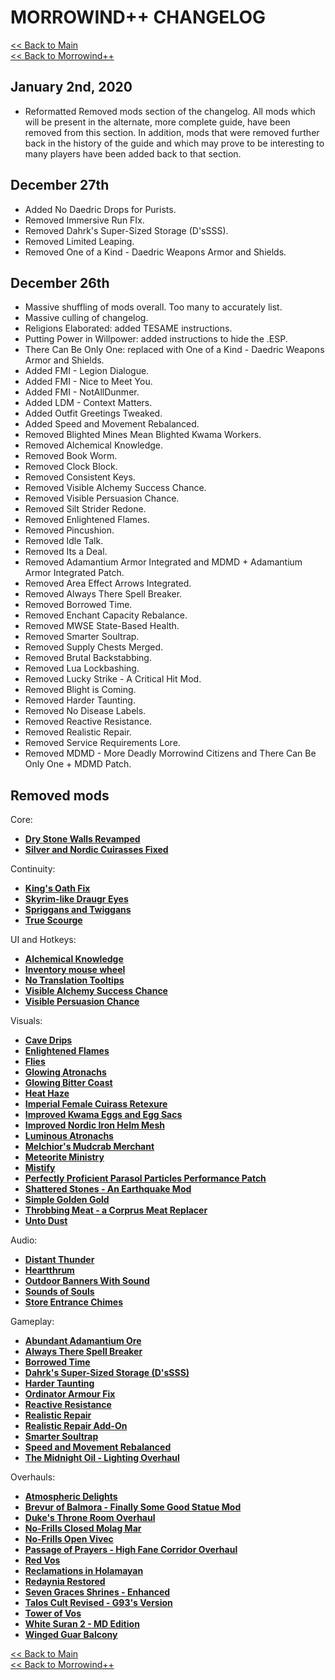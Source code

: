 # MORROWIND++ CHANGELOG

[<< Back to Main](https://github.com/Sigourn/morrowind-improved/blob/master/readme.md#morrowind)  
[<< Back to Morrowind++](https://github.com/Sigourn/morrowind-improved/blob/master/mw++.md#morrowind)

## January 2nd, 2020

- Reformatted Removed mods section of the changelog. All mods which will be present in the alternate, more complete guide, have been removed from this section. In addition, mods that were removed further back in the history of the guide and which may prove to be interesting to many players have been added back to that section.

## December 27th

- Added No Daedric Drops for Purists.
- Removed Immersive Run FIx.
- Removed Dahrk's Super-Sized Storage (D'sSSS).
- Removed Limited Leaping.
- Removed One of a Kind - Daedric Weapons Armor and Shields.

## December 26th

- Massive shuffling of mods overall. Too many to accurately list.
- Massive culling of changelog.
- Religions Elaborated: added TESAME instructions.
- Putting Power in Willpower: added instructions to hide the .ESP.
- There Can Be Only One: replaced with One of a Kind - Daedric Weapons Armor and Shields.
- Added FMI - Legion Dialogue.
- Added FMI - Nice to Meet You.
- Added FMI - NotAllDunmer.
- Added LDM - Context Matters.
- Added Outfit Greetings Tweaked.
- Added Speed and Movement Rebalanced.
- Removed Blighted Mines Mean Blighted Kwama Workers.
- Removed Alchemical Knowledge.
- Removed Book Worm.
- Removed Clock Block.
- Removed Consistent Keys.
- Removed Visible Alchemy Success Chance.
- Removed Visible Persuasion Chance.
- Removed Silt Strider Redone.
- Removed Enlightened Flames.
- Removed Pincushion.
- Removed Idle Talk.
- Removed Its a Deal.
- Removed Adamantium Armor Integrated and MDMD + Adamantium Armor Integrated Patch.
- Removed Area Effect Arrows Integrated.
- Removed Always There Spell Breaker.
- Removed Borrowed Time.
- Removed Enchant Capacity Rebalance.
- Removed MWSE State-Based Health.
- Removed Smarter Soultrap.
- Removed Supply Chests Merged.
- Removed Brutal Backstabbing.
- Removed Lua Lockbashing.
- Removed Lucky Strike - A Critical Hit Mod.
- Removed Blight is Coming.
- Removed Harder Taunting.
- Removed No Disease Labels.
- Removed Reactive Resistance.
- Removed Realistic Repair.
- Removed Service Requirements Lore.
- Removed MDMD - More Deadly Morrowind Citizens and There Can Be Only One + MDMD Patch.

## Removed mods

Core:

- [**Dry Stone Walls Revamped**](https://www.nexusmods.com/morrowind/mods/49069)
- [**Silver and Nordic Cuirasses Fixed**](https://www.nexusmods.com/morrowind/mods/48646?)

Continuity:

- [**King's Oath Fix**](https://www.nexusmods.com/morrowind/mods/43284)
- [**Skyrim-like Draugr Eyes**](https://www.nexusmods.com/morrowind/mods/43277)
- [**Spriggans and Twiggans**](https://www.nexusmods.com/morrowind/mods/43350)
- [**True Scourge**](https://www.nexusmods.com/morrowind/mods/43294)

UI and Hotkeys:

- [**Alchemical Knowledge**](https://www.nexusmods.com/morrowind/mods/49036?)
- [**Inventory mouse wheel**](https://www.nexusmods.com/morrowind/mods/46847)
- [**No Translation Tooltips**](https://www.nexusmods.com/morrowind/mods/48540?)
- [**Visible Alchemy Success Chance**](https://www.nexusmods.com/morrowind/mods/48608)
- [**Visible Persuasion Chance**](https://www.nexusmods.com/morrowind/mods/48634)

Visuals:

- [**Cave Drips**](https://www.nexusmods.com/morrowind/mods/43488)
- [**Enlightened Flames**](https://www.nexusmods.com/morrowind/mods/48816/)
- [**Flies**](https://www.nexusmods.com/morrowind/mods/43481)
- [**Glowing Atronachs**](https://www.nexusmods.com/morrowind/mods/46473?)
- [**Glowing Bitter Coast**](https://www.nexusmods.com/morrowind/mods/47946)
- [**Heat Haze**](https://www.nexusmods.com/morrowind/mods/48973)
- [**Imperial Female Cuirass Retexure**](https://www.nexusmods.com/morrowind/mods/47781?)
- [**Improved Kwama Eggs and Egg Sacs**](https://www.nexusmods.com/morrowind/mods/43555)
- [**Improved Nordic Iron Helm Mesh**](https://www.nexusmods.com/morrowind/mods/43816/)
- [**Luminous Atronachs**](https://www.nexusmods.com/morrowind/mods/42613)
- [**Melchior's Mudcrab Merchant**](https://download.fliggerty.com/download-132-724)
- [**Meteorite Ministry**](https://www.nexusmods.com/morrowind/mods/45506)
- [**Mistify**](https://www.nexusmods.com/morrowind/mods/48112)
- [**Perfectly Proficient Parasol Particles Performance Patch**](https://www.nexusmods.com/morrowind/mods/48923?)
- [**Shattered Stones - An Earthquake Mod**](https://www.nexusmods.com/morrowind/mods/45105)
- [**Simple Golden Gold**](https://www.nexusmods.com/morrowind/mods/45124)
- [**Throbbing Meat - a Corprus Meat Replacer**](https://www.nexusmods.com/morrowind/mods/45339)
- [**Unto Dust**](https://www.nexusmods.com/morrowind/mods/48435?)

Audio:

- [**Distant Thunder**](https://www.nexusmods.com/morrowind/mods/43471)
- [**Heartthrum**](https://www.nexusmods.com/morrowind/mods/47178?)
- [**Outdoor Banners With Sound**](https://www.nexusmods.com/morrowind/mods/47068)
- [**Sounds of Souls**](https://github.com/NullCascade/morrowind-mods/)
- [**Store Entrance Chimes**](https://www.nexusmods.com/morrowind/mods/44586)

Gameplay:

- [**Abundant Adamantium Ore**](https://www.nexusmods.com/morrowind/mods/45726)
- [**Always There Spell Breaker**](https://www.nexusmods.com/morrowind/mods/47648)
- [**Borrowed Time**](https://www.nexusmods.com/morrowind/mods/48971)
- [**Dahrk's Super-Sized Storage (D'sSSS)**](https://www.nexusmods.com/morrowind/mods/45147?)
- [**Harder Taunting**](https://www.nexusmods.com/morrowind/mods/49106)
- [**Ordinator Armour Fix**](https://www.nexusmods.com/morrowind/mods/47781?)
- [**Reactive Resistance**](https://www.nexusmods.com/morrowind/mods/48373)
- [**Realistic Repair**](https://www.nexusmods.com/morrowind/mods/46673)
- [**Realistic Repair Add-On**](https://www.nexusmods.com/morrowind/mods/47461)
- [**Smarter Soultrap**](https://www.nexusmods.com/morrowind/mods/49121)
- [**Speed and Movement Rebalanced**](https://www.nexusmods.com/morrowind/mods/46029)
- [**The Midnight Oil - Lighting Overhaul**](https://www.nexusmods.com/morrowind/mods/48293)

Overhauls:

- [**Atmospheric Delights**](https://www.nexusmods.com/morrowind/mods/47472)
- [**Brevur of Balmora - Finally Some Good Statue Mod**](https://www.nexusmods.com/morrowind/mods/47557)
- [**Duke's Throne Room Overhaul**](https://www.nexusmods.com/morrowind/mods/48235)
- [**No-Frills Closed Molag Mar**](https://www.nexusmods.com/morrowind/mods/47190)
- [**No-Frills Open Vivec**](https://www.nexusmods.com/morrowind/mods/43714)
- [**Passage of Prayers - High Fane Corridor Overhaul**](https://www.nexusmods.com/morrowind/mods/46786)
- [**Red Vos**](https://www.nexusmods.com/morrowind/mods/44729)
- [**Reclamations in Holamayan**](https://www.nexusmods.com/morrowind/mods/43226)
- [**Redaynia Restored**](https://www.nexusmods.com/morrowind/mods/47646)
- [**Seven Graces Shrines - Enhanced**](https://www.nexusmods.com/morrowind/mods/46417)
- [**Talos Cult Revised - G93's Version**](https://www.nexusmods.com/morrowind/mods/47571)
- [**Tower of Vos**](https://www.nexusmods.com/morrowind/mods/43527)
- [**White Suran 2 - MD Edition**](https://www.nexusmods.com/morrowind/mods/44153)
- [**Winged Guar Balcony**](https://www.nexusmods.com/morrowind/mods/47802)

[<< Back to Main](https://github.com/Sigourn/morrowind-improved/blob/master/readme.md#morrowind)  
[<< Back to Morrowind++](https://github.com/Sigourn/morrowind-improved/blob/master/mw++.md#morrowind)
